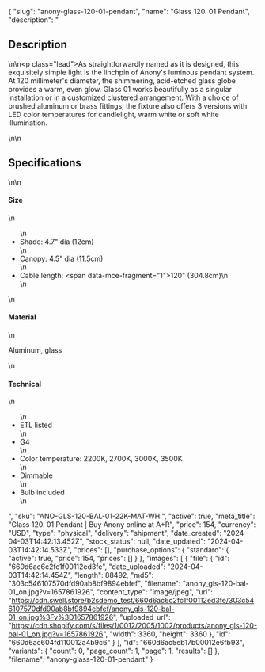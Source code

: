 {
  "slug": "anony-glass-120-01-pendant",
  "name": "Glass 120. 01 Pendant",
  "description": "<h2>Description</h2>\n<!-- split -->\n<p class=\"lead\">As straightforwardly named as it is designed, this exquisitely simple light is the linchpin of Anony's luminous pendant system. At 120 millimeter's diameter, the shimmering, acid-etched glass globe provides a warm, even glow. Glass 01 works beautifully as a singular installation or in a customized clustered arrangement. With a choice of brushed aluminum or brass fittings, the fixture also offers 3 versions with LED color temperatures for candlelight, warm white or soft white illumination.  </p>\n<!-- split -->\n<h2>Specifications</h2>\n<!-- split -->\n<h4>Size</h4>\n<ul>\n<li>Shade: 4.7\" dia (12cm)</li>\n<li>Canopy: 4.5\" dia (11.5cm)</li>\n<li>Cable length: <span data-mce-fragment=\"1\">120\" (304.8cm)</span>\n</li>\n</ul>\n<h4>Material</h4>\n<p>Aluminum, glass</p>\n<h4>Technical</h4>\n<ul>\n<li>ETL listed</li>\n<li>G4</li>\n<li>Color temperature: 2200K, 2700K, 3000K, 3500K</li>\n<li>Dimmable</li>\n<li>Bulb included</li>\n</ul>",
  "sku": "ANO-GLS-120-BAL-01-22K-MAT-WHI",
  "active": true,
  "meta_title": "Glass 120. 01 Pendant | Buy Anony online at A+R",
  "price": 154,
  "currency": "USD",
  "type": "physical",
  "delivery": "shipment",
  "date_created": "2024-04-03T14:42:13.452Z",
  "stock_status": null,
  "date_updated": "2024-04-03T14:42:14.533Z",
  "prices": [],
  "purchase_options": {
    "standard": {
      "active": true,
      "price": 154,
      "prices": []
    }
  },
  "images": [
    {
      "file": {
        "id": "660d6ac6c2fc1f00112ed3fe",
        "date_uploaded": "2024-04-03T14:42:14.454Z",
        "length": 88492,
        "md5": "303c546107570dfd90ab8bf9894ebfef",
        "filename": "anony_gls-120-bal-01_on.jpg?v=1657861926",
        "content_type": "image/jpeg",
        "url": "https://cdn.swell.store/b2sdemo_test/660d6ac6c2fc1f00112ed3fe/303c546107570dfd90ab8bf9894ebfef/anony_gls-120-bal-01_on.jpg%3Fv%3D1657861926",
        "uploaded_url": "https://cdn.shopify.com/s/files/1/0012/2005/1002/products/anony_gls-120-bal-01_on.jpg?v=1657861926",
        "width": 3360,
        "height": 3360
      },
      "id": "660d6ac604fd110012a4b9c6"
    }
  ],
  "id": "660d6ac5eb17b00012e6fb93",
  "variants": {
    "count": 0,
    "page_count": 1,
    "page": 1,
    "results": []
  },
  "filename": "anony-glass-120-01-pendant"
}